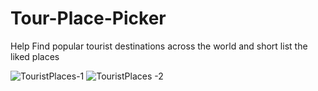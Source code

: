 # Tour-Place-Picker
Help Find popular tourist destinations across the world and short list the liked places



![TouristPlaces-1](https://github.com/user-attachments/assets/e8427b62-f34e-4987-a734-ddc4e4d42496)
![TouristPlaces -2](https://github.com/user-attachments/assets/9b523231-63b6-4f6c-92ab-92df2fec0d6b)
